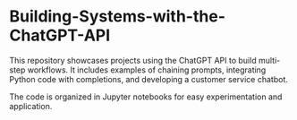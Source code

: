 # Building-Systems-with-the-ChatGPT-API
This repository showcases projects using the ChatGPT API to build multi-step workflows. 
It includes examples of chaining prompts, integrating Python code with completions, and developing a customer service chatbot. 

The code is organized in Jupyter notebooks for easy experimentation and application.

